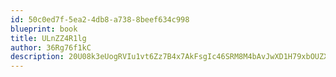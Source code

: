 ```yaml
---
id: 50c0ed7f-5ea2-4db8-a738-8beef634c998
blueprint: book
title: ULnZZ4R1lg
author: 36Rg76f1kC
description: 20U08k3eUogRVIu1vt6Zz7B4x7AkFsgIc46SRM8M4bAvJwXD1H79xbOUZX6gRLFAqSiBhWZrJNaiZB7oQZyO2Ozvovz4H16KAP6r
---
```

